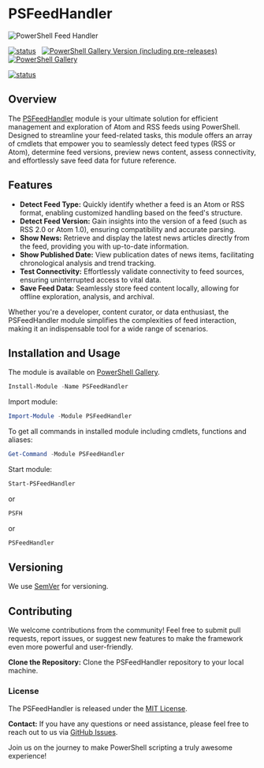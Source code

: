 # PSFeedHandler

![PowerShell Feed Handler](https://github.com/voytas75/PSFeedHandler/blob/master/images/banerPAF.png?raw=true "PSFeedHandler")

[![status](https://img.shields.io/badge/PROD-v0.0.1-green)](https://github.com/voytas75/PSFeedHandler/blob/master/Module/docs/ReleaseNotes.md) &nbsp; [![PowerShell Gallery Version (including pre-releases)](https://img.shields.io/powershellgallery/v/PSFeedHandler)](https://www.powershellgallery.com/packages/PSFeedHandler) &nbsp; [![PowerShell Gallery](https://img.shields.io/powershellgallery/dt/PSFeedHandler)](https://www.powershellgallery.com/packages/PAF)

[![status](https://img.shields.io/badge/DEV-v0.0.2-red)](https://github.com/voytas75/PSFeedHandler/blob/master/Module/docs/ReleaseNotes.md)

## Overview

The [PSFeedHandler](https://www.powershellgallery.com/packages/PSFeedHandler) module is your ultimate solution for efficient management and exploration of Atom and RSS feeds using PowerShell. Designed to streamline your feed-related tasks, this module offers an array of cmdlets that empower you to seamlessly detect feed types (RSS or Atom), determine feed versions, preview news content, assess connectivity, and effortlessly save feed data for future reference.

## Features

- **Detect Feed Type:** Quickly identify whether a feed is an Atom or RSS format, enabling customized handling based on the feed's structure.
- **Detect Feed Version:** Gain insights into the version of a feed (such as RSS 2.0 or Atom 1.0), ensuring compatibility and accurate parsing.
- **Show News:** Retrieve and display the latest news articles directly from the feed, providing you with up-to-date information.
- **Show Published Date:** View publication dates of news items, facilitating chronological analysis and trend tracking.
- **Test Connectivity:** Effortlessly validate connectivity to feed sources, ensuring uninterrupted access to vital data.
- **Save Feed Data:** Seamlessly store feed content locally, allowing for offline exploration, analysis, and archival.

Whether you're a developer, content curator, or data enthusiast, the PSFeedHandler module simplifies the complexities of feed interaction, making it an indispensable tool for a wide range of scenarios.

## Installation and Usage

The module is available on [PowerShell Gallery](https://www.powershellgallery.com/packages/PSFeedHandler).

```powershell
Install-Module -Name PSFeedHandler
```

Import module:

```powershell
Import-Module -Module PSFeedHandler
```

To get all commands in installed module including cmdlets, functions and aliases:

```powershell
Get-Command -Module PSFeedHandler
```

Start module:

```powershell
Start-PSFeedHandler
```

or

```powershell
PSFH
```

or

```powershell
PSFeedHandler
```

## Versioning

We use [SemVer](http://semver.org/) for versioning.

## Contributing

We welcome contributions from the community! Feel free to submit pull requests, report issues, or suggest new features to make the framework even more powerful and user-friendly.

**Clone the Repository:** Clone the PSFeedHandler repository to your local machine.

### License

The PSFeedHandler is released under the [MIT License](https://github.com/voytas75/PSFeedHandler/blob/master/LICENSE).

**Contact:**
If you have any questions or need assistance, please feel free to reach out to us via [GitHub Issues](https://github.com/voytas75/PSFeedHandler/issues).

Join us on the journey to make PowerShell scripting a truly awesome experience!
